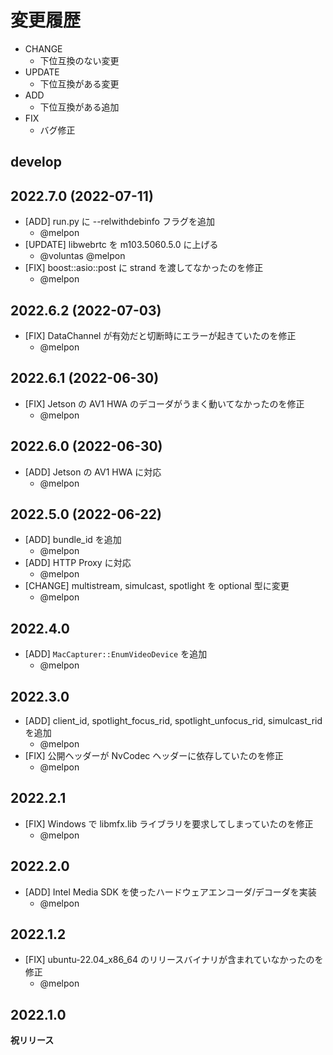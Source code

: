 # 変更履歴

- CHANGE
    - 下位互換のない変更
- UPDATE
    - 下位互換がある変更
- ADD
    - 下位互換がある追加
- FIX
    - バグ修正

## develop

## 2022.7.0 (2022-07-11)

- [ADD] run.py に --relwithdebinfo フラグを追加
    - @melpon
- [UPDATE] libwebrtc を m103.5060.5.0 に上げる
    - @voluntas @melpon
- [FIX] boost::asio::post に strand を渡してなかったのを修正
    - @melpon

## 2022.6.2 (2022-07-03)

- [FIX] DataChannel が有効だと切断時にエラーが起きていたのを修正
    - @melpon

## 2022.6.1 (2022-06-30)

- [FIX] Jetson の AV1 HWA のデコーダがうまく動いてなかったのを修正
    - @melpon

## 2022.6.0 (2022-06-30)

- [ADD] Jetson の AV1 HWA に対応
    - @melpon

## 2022.5.0 (2022-06-22)

- [ADD] bundle_id を追加
    - @melpon
- [ADD] HTTP Proxy に対応
    - @melpon
- [CHANGE] multistream, simulcast, spotlight を optional 型に変更
    - @melpon

## 2022.4.0

- [ADD] `MacCapturer::EnumVideoDevice` を追加
    - @melpon

## 2022.3.0

- [ADD] client_id, spotlight_focus_rid, spotlight_unfocus_rid, simulcast_rid を追加
    - @melpon
- [FIX] 公開ヘッダーが NvCodec ヘッダーに依存していたのを修正
    - @melpon

## 2022.2.1

- [FIX] Windows で libmfx.lib ライブラリを要求してしまっていたのを修正
    - @melpon

## 2022.2.0

- [ADD] Intel Media SDK を使ったハードウェアエンコーダ/デコーダを実装
    - @melpon

## 2022.1.2

- [FIX] ubuntu-22.04_x86_64 のリリースバイナリが含まれていなかったのを修正
    - @melpon

## 2022.1.0

**祝リリース**
